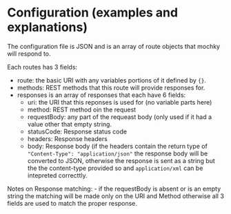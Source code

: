 # Configuration (examples and explanations)

The configuration file is JSON and is an array of route objects that mochky will respond to.  

Each routes has 3 fields: 
   - route: the basic URI with any variables portions of it defined by `{}`. 
   - methods: REST methods that this route will provide responses for.
   - responses is an array of responses that each have 6 fields:
      - uri: the URI that this reponses is used for (no variable parts here)
      - method: REST method oin the request
      - requestBody: any part of the requeast body (only used if it had a value other that empty string.
      - statusCode: Response status code
      - headers: Response headers
      - body: Response body (if the headers contain the return type of `"Content-Type": "application/json"` the response body will be converted to JSON, otherwise the response is sent as a string but the the content-type provided so and `application/xml` can be intepreted correcttly.
      
Notes on Response matching:
    - if the requestBody is absent or is an empty string the matching will be made only on the URI and Method otherwise all 3 fields are used to match the proper response.
    
 
    
    